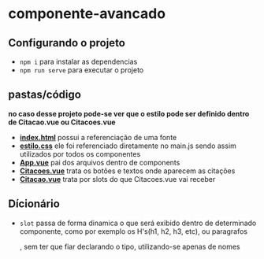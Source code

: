 # componente-avancado

## Configurando o projeto
- `npm i` para instalar as dependencias
- `npm run serve` para executar o projeto

## pastas/código
**no caso desse projeto pode-se ver que o estilo pode ser definido dentro de Citacao.vue ou Citacoes.vue**
- **[index.html](https://github.com/TheJessicaBohn/VueJS/tree/master/componentes-avancados/citacoes/public/index.html)** possui a referenciação de uma fonte
- **[estilo.css](https://github.com/TheJessicaBohn/VueJS/tree/master/componentes-avancados/citacoes/estilo.css)** ele foi referenciado diretamente no main.js sendo assim utilizados por todos os componentes
- **[App.vue](https://github.com/TheJessicaBohn/VueJS/tree/master/componentes-avancados/componente-intro/src/App.vue)** pai dos arquivos dentro de components
- **[Citacoes.vue](https://github.com/TheJessicaBohn/VueJS/tree/master/componentes-avancados/citacoes/src/components/Citacoes.vue)** trata os botões e textos onde aparecem as citações
- **[Citacao.vue](https://github.com/TheJessicaBohn/VueJS/tree/master/componentes-avancados/citacoes/src/components/Citacao.vue)**  trata por slots do que Citacoes.vue vai receber

## Dícionário
- `slot` passa de forma dinamica o que será exibido dentro de determinado componente, como por exemplo os H's(h1, h2, h3, etc), ou paragrafos <p>, sem ter que fiar declarando o tipo, utilizando-se apenas de nomes